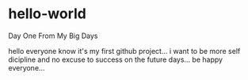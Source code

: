 # hello-world
Day One From My Big Days

hello everyone know it's my first github project...
i want to be more self dicipline and no excuse to success on the future days...
be happy everyone...

